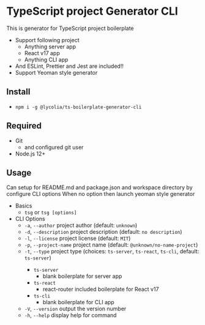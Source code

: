# TypeScript project Generator CLI

This is generator for TypeScript project boilerplate

- Support following project
  - Anything server app
  - React v17 app
  - Anything CLI app
- And ESLint, Prettier and Jest are included!!
- Support Yeoman style generator

## Install

- `npm i -g @lycolia/ts-boilerplate-generator-cli`

## Required

- Git
  - and configured git user
- Node.js 12+

## Usage

Can setup for README.md and package.json and workspace directory by configure CLI options
When no option then launch yeoman style generator

- Basics
  - `tsg` or `tsg [options]`
- CLI Options
  - `-a`, `--author` <author> project author (default: `unknown`)
  - `-d`, `--description` <description> project description (default: `no description`)
  - `-l`, `--license` <license> project license (default: `MIT`)
  - `-p`, `--project-name` <projectName> project name (default: `@unknown/no-name-project`)
  - `-t`, `--type` <type> project type (choices: `ts-server`, `ts-react`, `ts-cli`, default: `ts-server`)
    - `ts-server`
      - blank boilerplate for server app
    - `ts-react`
      - react-router included boilerplate for React v17
    - `ts-cli`
      - blank boilerplate for CLI app
  - `-V`, `--version` output the version number
  - `-h`, `--help` display help for command
